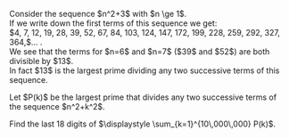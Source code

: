 <p>
Consider the sequence  $n^2+3$ with $n \ge 1$. <br /> 
If we write down the first terms of this sequence we get:<br />
$4, 7, 12, 19, 28, 39, 52, 67, 84, 103, 124, 147, 172, 199, 228, 259, 292, 327, 364,$... .<br />
We see that the terms for $n=6$ and $n=7$ ($39$ and $52$) are both divisible by $13$.<br />
In fact $13$ is the largest prime dividing any two successive terms of this sequence.
</p>
<p>
Let $P(k)$ be the largest prime  that divides any two successive terms of the sequence $n^2+k^2$.
</p>
<p>
Find the last 18 digits of $\displaystyle \sum_{k=1}^{10\,000\,000} P(k)$.
</p>


